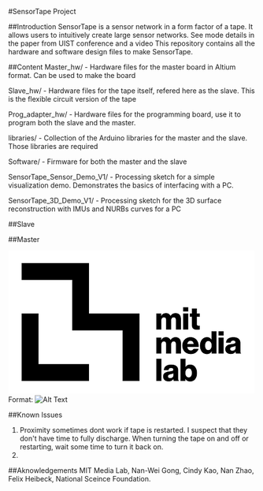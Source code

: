 #SensorTape Project 

##Introduction 
SensorTape is a sensor network in a form factor of a tape. It allows users to intuitively create large sensor networks. See mode details in the paper from UIST conference and a video 
This repository contains all the hardware and software design files to make SensorTape. 

##Content
Master_hw/ - Hardware files for the master board in Altium format. Can be used to make the board

Slave_hw/ - Hardware files for the tape itself, refered here as the slave. This is the flexible circuit version of the tape 

Prog_adapter_hw/ -  Hardware files for the programming board, use it to program both the slave and the master. 

libraries/ - Collection of the Arduino libraries for the master and the slave. Those libraries are required 

Software/ - Firmware for both the master and the slave

SensorTape_Sensor_Demo_V1/ - Processing sketch for a simple visualization demo. Demonstrates the basics of interfacing with a PC. 

SensorTape_3D_Demo_V1/ - Processing sketch for the 3D surface reconstruction with IMUs and NURBs curves for a PC 


##Slave 

##Master

![MediaLab Logo](/images/logo.png)
Format: ![Alt Text](url)


##Known Issues
1. Proximity sometimes dont work if tape is restarted. I suspect that they don't have time to fully discharge. When turning the tape on and off or restarting, wait some time to turn it back on. 
2. 


##Aknowledgements
MIT Media Lab, Nan-Wei Gong, Cindy Kao, Nan Zhao, Felix Heibeck, National Sceince Foundation. 